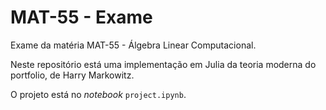 # MAT-55 - Exame

Exame da matéria MAT-55 - Álgebra Linear Computacional.

Neste repositório está uma implementação em Julia da teoria moderna do portfolio, de Harry Markowitz.

O projeto está no *notebook* `project.ipynb`.
